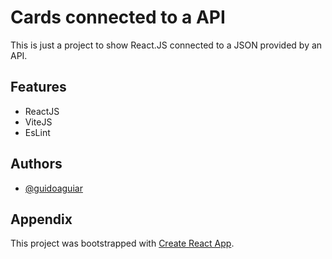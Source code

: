 # Cards connected to a API

This is just a project to show React.JS connected to a JSON provided by an API.

## Features
- ReactJS
- ViteJS
- EsLint

## Authors

- [@guidoaguiar](https://www.github.com/guidoaguiar)

## Appendix

This project was bootstrapped with [Create React App](https://github.com/facebook/create-react-app).